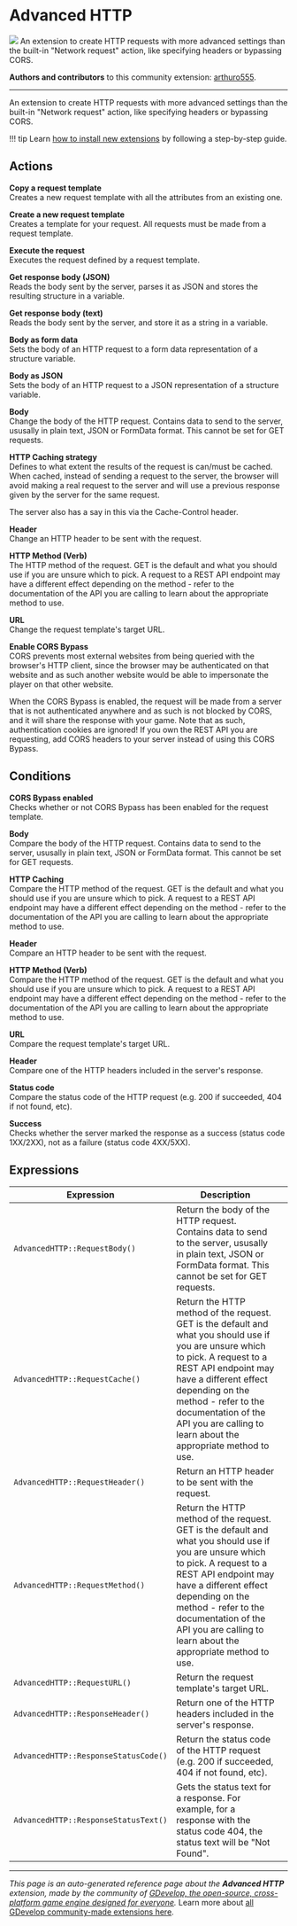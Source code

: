 # Advanced HTTP

<img src="https://asset-resources.gdevelop.io/public-resources/Icons/Line Hero Pack/Master/SVG/Email/04e28ac117741933d15ac1cadb34e0d799c7a561352b1525a1b75c5bd1dbeabc_Email_email_envelope_letter_message_fast.svg" class="extension-icon"></img>
An extension to create HTTP requests with more advanced settings than the built-in "Network request" action, like specifying headers or bypassing CORS.

**Authors and contributors** to this community extension: [arthuro555](https://gd.games/arthuro555).

---

An extension to create HTTP requests with more advanced settings than the built-in "Network request" action, like specifying headers or bypassing CORS.

!!! tip
    Learn [how to install new extensions](/gdevelop5/extensions/search) by following a step-by-step guide.

## Actions

**Copy a request template**  
Creates a new request template with all the attributes from an existing one.

**Create a new request template**  
Creates a template for your request. All requests must be made from a request template.

**Execute the request**  
Executes the request defined by a request template.

**Get response body (JSON)**  
Reads the body sent by the server, parses it as JSON and stores the resulting structure in a variable.

**Get response body (text)**  
Reads the body sent by the server, and store it as a string in a variable.

**Body as form data**  
Sets the body of an HTTP request to a form data representation of a structure variable.

**Body as JSON**  
Sets the body of an HTTP request to a JSON representation of a structure variable.

**Body**  
Change the body of the HTTP request. Contains data to send to the server, ususally in plain text, JSON or FormData format. This cannot be set for GET requests.

**HTTP Caching strategy**  
Defines to what extent the results of the request is can/must be cached. When cached, instead of sending a request to the server, the browser will avoid making a real request to the server and will use a previous response given by the server for the same request.  

The server also has a say in this via the Cache-Control header.

**Header**  
Change an HTTP header to be sent with the request.

**HTTP Method (Verb)**  
The HTTP method of the request. GET is the default and what you should use if you are unsure which to pick. A request to a REST API endpoint may have a different effect depending on the method - refer to the documentation of the API you are calling to learn about the appropriate method to use.

**URL**  
Change the request template's target URL.

**Enable CORS Bypass**  
CORS prevents most external websites from being queried with the browser's HTTP client, since the browser may be authenticated on that website and as such another website would be able to impersonate the player on that other website.  

When the CORS Bypass is enabled, the request will be made from a server that is not authenticated anywhere and as such is not blocked by CORS, and it will share the response with your game. Note that as such, authentication cookies are ignored! If you own the REST API you are requesting, add CORS headers to your server instead of using this CORS Bypass.

## Conditions

**CORS Bypass enabled**  
Checks whether or not CORS Bypass has been enabled for the request template.

**Body**  
Compare the body of the HTTP request. Contains data to send to the server, ususally in plain text, JSON or FormData format. This cannot be set for GET requests.

**HTTP Caching**  
Compare the HTTP method of the request. GET is the default and what you should use if you are unsure which to pick. A request to a REST API endpoint may have a different effect depending on the method - refer to the documentation of the API you are calling to learn about the appropriate method to use.

**Header**  
Compare an HTTP header to be sent with the request.

**HTTP Method (Verb)**  
Compare the HTTP method of the request. GET is the default and what you should use if you are unsure which to pick. A request to a REST API endpoint may have a different effect depending on the method - refer to the documentation of the API you are calling to learn about the appropriate method to use.

**URL**  
Compare the request template's target URL.

**Header**  
Compare one of the HTTP headers included in the server's response.

**Status code**  
Compare the status code of the HTTP request (e.g. 200 if succeeded, 404 if not found, etc).

**Success**  
Checks whether the server marked the response as a success (status code 1XX/2XX), not as a failure (status code 4XX/5XX).

## Expressions

| Expression | Description |  |
|-----|-----|-----|
| `AdvancedHTTP::RequestBody()` | Return the body of the HTTP request. Contains data to send to the server, ususally in plain text, JSON or FormData format. This cannot be set for GET requests. ||
| `AdvancedHTTP::RequestCache()` | Return the HTTP method of the request. GET is the default and what you should use if you are unsure which to pick. A request to a REST API endpoint may have a different effect depending on the method - refer to the documentation of the API you are calling to learn about the appropriate method to use. ||
| `AdvancedHTTP::RequestHeader()` | Return an HTTP header to be sent with the request. ||
| `AdvancedHTTP::RequestMethod()` | Return the HTTP method of the request. GET is the default and what you should use if you are unsure which to pick. A request to a REST API endpoint may have a different effect depending on the method - refer to the documentation of the API you are calling to learn about the appropriate method to use. ||
| `AdvancedHTTP::RequestURL()` | Return the request template's target URL. ||
| `AdvancedHTTP::ResponseHeader()` | Return one of the HTTP headers included in the server's response. ||
| `AdvancedHTTP::ResponseStatusCode()` | Return the status code of the HTTP request (e.g. 200 if succeeded, 404 if not found, etc). ||
| `AdvancedHTTP::ResponseStatusText()` | Gets the status text for a response. For example, for a response with the status code 404, the status text will be "Not Found". ||

---

*This page is an auto-generated reference page about the **Advanced HTTP** extension, made by the community of [GDevelop, the open-source, cross-platform game engine designed for everyone](https://gdevelop.io/).* Learn more about [all GDevelop community-made extensions here](/gdevelop5/extensions).